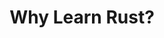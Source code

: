 ---
id: why-rust
title: Why Learn Rust?
sidebar_label: Why Learn Rust?
description: A brief overview of the pros of learning the Rust programming language.
---